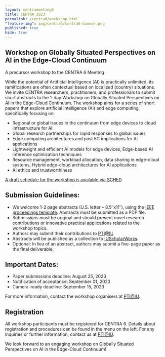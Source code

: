 ```yaml
---
layout: centrameeting6
title: CENTRA 2023
permalink: /centra6/workshop.html
"feature-img": img/centra6/centra6-banner.png
published: true
hide: true
---
```


## Workshop on Globally Situated Perspectives on AI in the Edge-Cloud Continuum
A precursor workshop to the CENTRA 6 Meeting

While the potential of Artificial Intelligence (AI) is practically unlimited, its ramifications are often contextual based on localized (country) situations. We invite CENTRA researchers, practitioners, and professionals to submit short abstracts to the 1-day Workshop on Globally Situated Perspectives on AI in the Edge-Cloud Continuum. The workshop aims for a series of short papers that explore artificial intelligence (AI) and edge computing, specifically focusing on:
- Regional or global issues in the continuum from edge devices to cloud infrastructure for AI
- Global research partnerships for rapid responses to global issues
- Edge computing architectures and post 5G implications for AI applications
- Lightweight and efficient AI models for edge devices, Edge-based AI inference optimization techniques
- Resource management, workload allocation, data sharing in edge-cloud systems, Hybrid edge-cloud architectures for AI applications
- AI ethics and trustworthiness

[A draft schedule for the workshop is available via SCHED](https://centra6.sched.com/)

## Submission Guidelines:

- We welcome 1-2 page abstracts (U.S. letter – 8.5″x11″), using the [IEEE proceedings template](https://www.ieee.org/conferences/publishing/templates.html). Abstracts must be submitted as a PDF file.
- Submissions must be original and should present novel research contributions or innovative practical applications related to the workshop topics. 
- Authors may submit their contributions to [PTI@IU](mailto:pti@iu.edu).
- Abstracts will be published as a collection to [IUScholarWorks](https://scholarworks.iu.edu/dspace/).
- Optional: In lieu of an abstract, authors may submit a five-page paper as the final deliverable.

## Important Dates:

- Paper  submissions deadline: August 25, 2023
- Notification of acceptance: September 01, 2023
- Camera-ready deadline: September 15, 2023

For more information, contact the workshop organisers at [PTI@IU](mailto:pti@iu.edu).

## Registration

All workshop participants must be registered for CENTRA 6. Details about registration and procedures can be found in the menu on the left. For any inquiries or further information, contact us at [PTI@IU](mailto:pti@iu.edu).

We look forward to an engaging workshop on Globally Situated Perspectives on AI in the Edge-Cloud Continuum!
